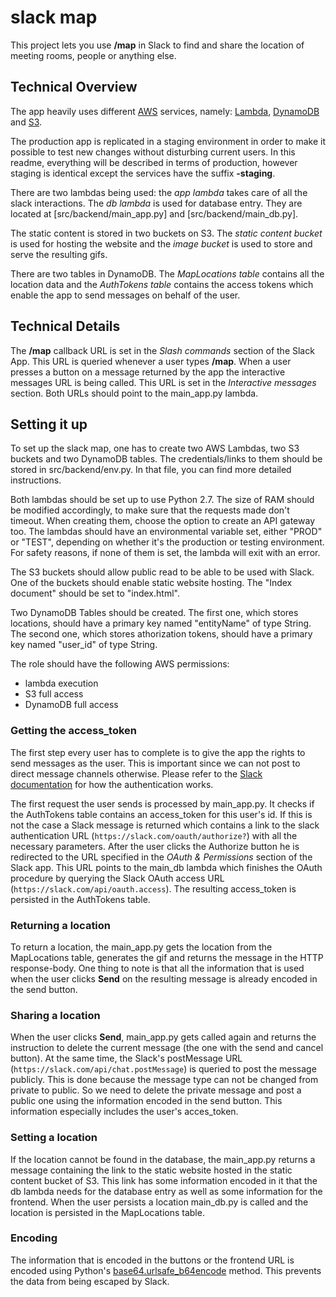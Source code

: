 # slack map
This project lets you use **/map** in Slack to find and share the location of meeting rooms, people or anything else.

## Technical Overview
The app heavily uses different [AWS](https://aws.amazon.com/) services, namely: [Lambda](https://aws.amazon.com/lambda/), [DynamoDB](https://aws.amazon.com/dynamodb/) and [S3](https://aws.amazon.com/s3/).

The production app is replicated in a staging environment in order to make it possible to test new changes without disturbing current users. In this readme, everything will be described in terms of production, however staging is identical except the services have the suffix **-staging**. 

There are two lambdas being used: the *app lambda* takes care of all the slack interactions. The *db lambda* is used for database entry. They are located at [src/backend/main_app.py] and [src/backend/main_db.py].

The static content is stored in two buckets on S3. The *static content bucket* is used for hosting the website and the *image bucket* is used to store and serve the resulting gifs.

There are two tables in DynamoDB. The *MapLocations table* contains all the location data and the *AuthTokens table* contains the access tokens which enable the app to send messages on behalf of the user.

## Technical Details
The **/map** callback URL is set in the *Slash commands* section of the Slack App. This URL is queried whenever a user types **/map**. When a user presses a button on a message returned by the app the interactive messages URL is being called. This URL is set in the *Interactive messages* section. Both URLs should point to the main_app.py lambda.

## Setting it up
To set up the slack map, one has to create two AWS Lambdas, two S3 buckets and two DynamoDB tables. The credentials/links to them should be stored in src/backend/env.py. In that file, you can find more detailed instructions.

Both lambdas should be set up to use Python 2.7. The size of RAM should be modified accordingly, to make sure that the requests made don't timeout. When creating them, choose the option to create an API gateway too.
The lambdas should have an environmental variable set, either "PROD" or "TEST", depending on whether it's the production or testing environment. For safety reasons, if none of them is set, the lambda will exit with an error.

The S3 buckets should allow public read to be able to be used with Slack.
One of the buckets should enable static website hosting. The "Index document" should be set to "index.html".

Two DynamoDB Tables should be created. The first one, which stores locations, should have a primary key named "entityName" of type String. The second one, which stores athorization tokens, should have a primary key named "user_id" of type String.

The role should have the following AWS permissions:
- lambda execution
- S3 full access
- DynamoDB full access

### Getting the access_token
The first step every user has to complete is to give the app the rights to send messages as the user. This is important since we can not post to direct message channels otherwise. Please refer to the [Slack documentation](https://api.slack.com/docs/oauth) for how the authentication works.

The first request the user sends is processed by main_app.py. It checks if the AuthTokens table contains an access_token for this user's id. If this is not the case a Slack message is returned which contains a link to the slack authentication URL (`https://slack.com/oauth/authorize?`) with all the necessary parameters. After the user clicks the Authorize button he is redirected to the URL specified in the *OAuth & Permissions* section of the Slack app. This URL points to the main_db lambda which finishes the OAuth procedure by querying the Slack OAuth access URL (`https://slack.com/api/oauth.access`). The resulting access_token is persisted in the AuthTokens table.

### Returning a location
To return a location, the main_app.py gets the location from the MapLocations table, generates the gif and returns the message in the HTTP response-body. One thing to note is that all the information that is used when the user clicks **Send** on the resulting message is already encoded in the send button.

### Sharing a location
When the user clicks **Send**, main_app.py gets called again and returns the instruction to delete the current message (the one with the send and cancel button). At the same time, the Slack's postMessage URL (`https://slack.com/api/chat.postMessage`) is queried to post the message publicly. This is done because the message type can not be changed from private to public. So we need to delete the private message and post a public one using the information encoded in the send button. This information especially includes the user's acces_token.

### Setting a location
If the location cannot be found in the database, the main_app.py returns a message containing the link to the static website hosted in the static content bucket of S3. This link has some information encoded in it that the db lambda needs for the database entry as well as some information for the frontend. When the user persists a location main_db.py is called and the location is persisted in the MapLocations table.

### Encoding
The information that is encoded in the buttons or the frontend URL is encoded using Python's [base64.urlsafe_b64encode](https://docs.python.org/2/library/base64.html) method. This prevents the data from being escaped by Slack.
